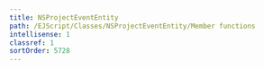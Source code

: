 ```yaml
---
title: NSProjectEventEntity
path: /EJScript/Classes/NSProjectEventEntity/Member functions
intellisense: 1
classref: 1
sortOrder: 5728
---
```





